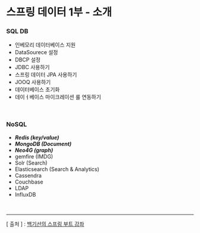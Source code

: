스프링 데이터 1부 - 소개
===

### SQL DB
  + 인베모리 데이터베이스 지원
  + DataSourece 설정
  + DBCP 설정
  + JDBC 사용하기
  + 스프링 데이터 JPA 사용하기
  + JOOQ 사용하기
  + 데이터베이스 초기화
  + 데이ㅓ베이스 마이크레이션 룰 연동하기
  
<br/>

### NoSQL
  + _**Redis (key/value)**_
  + _**MongoDB (Document)**_
  + _**Neo4G (graph)**_
  + gemfire (IMDG)
  + Solr (Search)
  + Elasticsearch (Search & Analytics)
  + Cassendra
  + Couchbase
  + LDAP
  + InfluxDB

<br/>

---
[ 출처 ] : [백기선의 스프링 부트 강좌](https://www.inflearn.com/course/%EC%8A%A4%ED%94%84%EB%A7%81%EB%B6%80%ED%8A%B8/)
